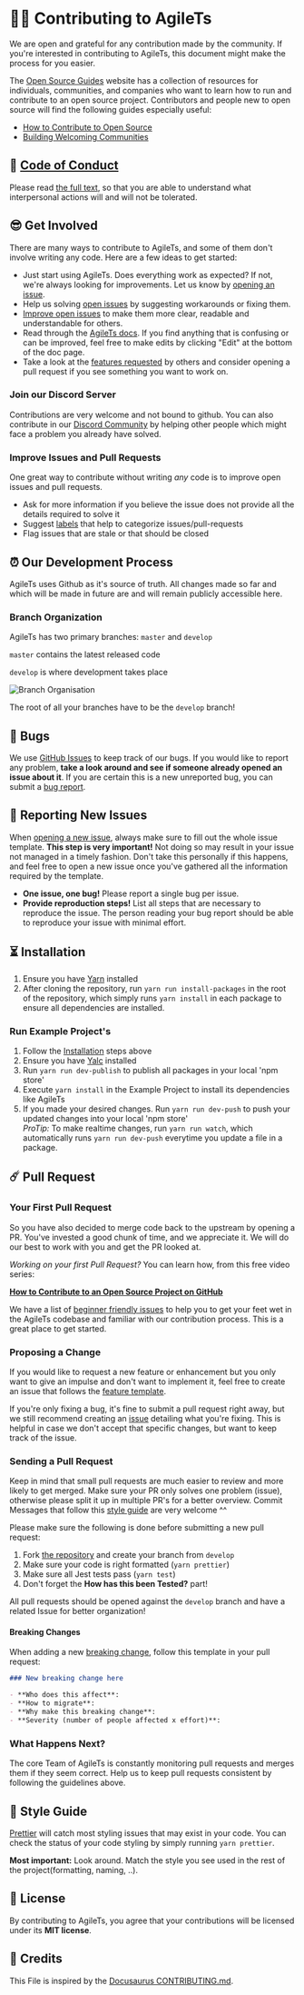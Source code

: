 # 👨‍💻 Contributing to AgileTs
We are open and grateful for any contribution made by the community. 
If you're interested in contributing to AgileTs, this document might make the process for you easier.

The [Open Source Guides](https://opensource.guide/) website has a collection of resources for individuals, 
communities, and companies who want to learn how to run and contribute to an open source project. 
Contributors and people new to open source will find the following guides especially useful:

- [How to Contribute to Open Source](https://opensource.guide/how-to-contribute/)
- [Building Welcoming Communities](https://opensource.guide/building-community/)


## 👊 [Code of Conduct](https://code.fb.com/codeofconduct)

Please read [the full text](https://code.fb.com/codeofconduct), so that you are able to understand what interpersonal actions will and will not be tolerated.


## 😎 Get Involved
There are many ways to contribute to AgileTs, and some of them don't involve writing any code. 
Here are a few ideas to get started:
- Just start using AgileTs. Does everything work as expected? If not, we're always looking for improvements. Let us know by [opening an issue](#reporting-new-issues).
- Help us solving [open issues](https://github.com/agile-ts/agile/issues) by suggesting workarounds or fixing them.
- [Improve open issues](#improve-issues-and-pull-requests) to make them more clear, readable and understandable for others.
- Read through the [AgileTs docs](https://agile-ts.org/docs). If you find anything that is confusing or can be improved, feel free to  make edits by clicking "Edit" at the bottom of the doc page. 
- Take a look at the [features requested](https://github.com/agile-ts/agile/labels/enhancement) by others and consider opening a pull request if you see something you want to work on.

### Join our Discord Server
Contributions are very welcome and not bound to github. 
You can also contribute in our [Discord Community](https://discord.gg/FTqeMNCxw7) by helping other people
which might face a problem you already have solved.

### Improve Issues and Pull Requests

One great way to contribute without writing _any_ code is to improve open issues and pull requests.

- Ask for more information if you believe the issue does not provide all the details required to solve it
- Suggest [labels](https://github.com/agile-ts/agile/labels) that help to categorize issues/pull-requests
- Flag issues that are stale or that should be closed

## ⏰ Our Development Process

AgileTs uses Github as it's source of truth. 
All changes made so far and which will be made in future are and will remain publicly accessible here.

### Branch Organization

AgileTs has two primary branches: `master` and `develop`

`master` contains the latest released code

`develop` is where development takes place

<img src="https://raw.githubusercontent.com/agile-ts/agile/master/static/branch_organization.png" alt="Branch Organisation"/>

The root of all your branches have to be the `develop` branch!


## 🐞 Bugs

We use [GitHub Issues](https://github.com/agile-ts/agile/issues) to keep track of our bugs. 
If you would like to report any problem, **take a look around and see if someone already opened an issue about it**. 
If you are certain this is a new unreported bug, you can submit a [bug report](#reporting-new-issues).


## 📕 Reporting New Issues

When [opening a new issue](https://github.com/agile-ts/agile/issues/new/choose), always make sure to fill out the whole issue template. 
**This step is very important!** Not doing so may result in your issue not managed in a timely fashion. 
Don't take this personally if this happens, and feel free to open a new issue once you've gathered all the information required by the template.

- **One issue, one bug!** Please report a single bug per issue.
- **Provide reproduction steps!** List all steps that are necessary to reproduce the issue. The person reading your bug report should be able to reproduce your issue with minimal effort.


## ⏳ Installation

1. Ensure you have [Yarn](https://yarnpkg.com/) installed
2. After cloning the repository, run `yarn run install-packages` in the root of the repository,
   which simply runs `yarn install` in each package to ensure all dependencies are installed.
   
### Run Example Project's

1. Follow the [Installation](#Installation) steps above
2. Ensure you have [Yalc](https://www.google.com/search?client=firefox-b-d&q=yalc) installed
3. Run `yarn run dev-publish` to publish all packages in your local 'npm store'
4. Execute `yarn install` in the Example Project to install its dependencies like AgileTs
5. If you made your desired changes. Run `yarn run dev-push` to push your updated changes into your local 'npm store' <br />
   _ProTip:_ To make realtime changes, run `yarn run watch`, which automatically runs `yarn run dev-push` everytime you update a file in a package.
   

## ☄️ Pull Request

### Your First Pull Request

So you have also decided to merge code back to the upstream by opening a PR.
You've invested a good chunk of time, and we appreciate it. 
We will do our best to work with you and get the PR looked at.

_Working on your first Pull Request?_ You can learn how, from this free video series:

[**How to Contribute to an Open Source Project on GitHub**](https://egghead.io/courses/how-to-contribute-to-an-open-source-project-on-github)

We have a list of [beginner friendly issues](https://github.com/agile-ts/agile/labels/good%20first%20issue) to help you to get your feet wet in the AgileTs codebase 
and familiar with our contribution process. This is a great place to get started.

### Proposing a Change

If you would like to request a new feature or enhancement but you only want to give an impulse and don't want to implement it, 
feel free to create an issue that follows the [feature template](https://github.com/agile-ts/agile/issues/new?template=feature_request.md).

If you're only fixing a bug, it's fine to submit a pull request right away, 
but we still recommend creating an [issue](https://github.com/agile-ts/agile/issues/new?template=bug_report.md) detailing what you're fixing. 
This is helpful in case we don't accept that specific changes, but want to keep track of the issue.

### Sending a Pull Request

Keep in mind that small pull requests are much easier to review and more likely to get merged.
Make sure your PR only solves one problem (issue), otherwise please split it up in multiple PR's for a better overview.
Commit Messages that follow this [style guide](https://www.conventionalcommits.org/en/v1.0.0/) are very welcome ^^

Please make sure the following is done before submitting a new pull request:

1. Fork [the repository](https://github.com/agile-ts/agile) and create your branch from `develop`
2. Make sure your code is right formatted (`yarn prettier`)
3. Make sure all Jest tests pass (`yarn test`)
4. Don't forget the **How has this been Tested?** part!

All pull requests should be opened against the `develop` branch 
and have a related Issue for better organization!

#### Breaking Changes

When adding a new [breaking change](https://stackoverflow.com/questions/21703216/what-is-a-breaking-change-in-software), follow this template in your pull request:

```md
### New breaking change here

- **Who does this affect**:
- **How to migrate**:
- **Why make this breaking change**:
- **Severity (number of people affected x effort)**:
```

### What Happens Next?

The core Team of AgileTs is constantly monitoring pull requests and merges them if they seem correct. 
Help us to keep pull requests consistent by following the guidelines above.


## 🌟 Style Guide

[Prettier](https://prettier.io) will catch most styling issues that may exist in your code. 
You can check the status of your code styling by simply running `yarn prettier`.

**Most important:** Look around. Match the style you see used in the rest of the project(formatting, naming, ..).


## 📄 License
By contributing to AgileTs, you agree that your contributions will be licensed under its **MIT license**.


## 🎉 Credits
This File is inspired by the [Docusaurus CONTRIBUTING.md](https://github.com/facebook/docusaurus/blob/master/CONTRIBUTING.md).

